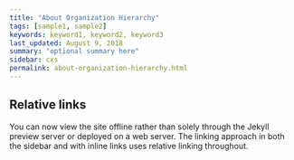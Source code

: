```yaml
---
title: "About Organization Hierarchy"
tags: [sample1, sample2]
keywords: keyword1, keyword2, keyword3
last_updated: August 9, 2018
summary: "optional summary here"
sidebar: cxs
permalink: about-organization-hierarchy.html
---
```

## Relative links

You can now view the site offline rather than solely through the Jekyll preview server or deployed on a web server. The linking approach in both the sidebar and with inline links uses relative linking throughout.